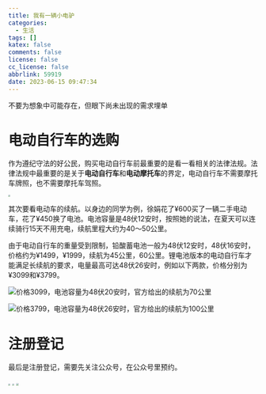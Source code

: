 ```yaml
---
title: 我有一辆小电驴
categories:
  - 生活
tags: []
katex: false
comments: false
license: false
cc_license: false
abbrlink: 59919
date: 2023-06-15 09:47:34
---
```


不要为想象中可能存在，但眼下尚未出现的需求埋单
<!--more-->

# 电动自行车的选购

作为遵纪守法的好公民，购买电动自行车前最重要的是看一看相关的法律法规。法律法规中最重要的是关于**电动自行车**和**电动摩托车**的界定，电动自行车不需要摩托车牌照，也不需要摩托车驾照。

<img src="https://githubimages.pengfeima.cn/images/202306150954262.png" style="zoom:25%;" />

其次要看电动车的续航。以身边的同学为例，徐娟花了¥600买了一辆二手电动车，花了¥450换了电池。电池容量是48伏12安时，按照她的说法，在夏天可以连续骑行15天不用充电，续航里程大约为40～50公里。

由于电动自行车的重量受到限制，铅酸蓄电池一般为48伏12安时，48伏16安时，价格约为¥1499，¥1999，续航为45公里，60公里。锂电池版本的电动自行车才能满足长续航的要求，电量最高可达48伏26安时，例如以下两款，价格分别为¥3099和¥3799。



![价格3099，电池容量为48伏20安时，官方给出的续航为70公里](https://githubimages.pengfeima.cn/images/202306151015780.png)

![价格3799，电池容量为48伏26安时，官方给出的续航为100公里](https://githubimages.pengfeima.cn/images/202306151015811.png)

# 注册登记

最后是注册登记，需要先关注公众号，在公众号里预约。

<img src="https://githubimages.pengfeima.cn/images/202306151002828.png" style="zoom:25%;" />
<img src="https://githubimages.pengfeima.cn/images/202306151044487.png"  style="zoom:25%;" />
<img src="https://githubimages.pengfeima.cn/images/202306150949631.jpg" style="zoom:33%;" />






